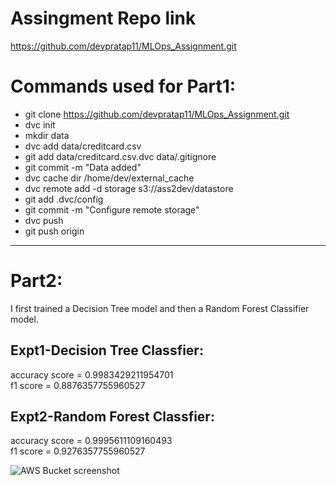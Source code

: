 # Assingment Repo link 
https://github.com/devpratap11/MLOps_Assignment.git

# Commands used for Part1:

* git clone https://github.com/devpratap11/MLOps_Assignment.git
* dvc init
* mkdir data
* dvc add data/creditcard.csv
* git add data/creditcard.csv.dvc data/.gitignore
* git commit -m "Data added"
* dvc cache dir /home/dev/external_cache
* dvc remote add -d storage s3://ass2dev/datastore
* git add .dvc/config
* git commit -m "Configure remote storage"
* dvc push
* git push origin
----------------------------------------------------------------------
# Part2:
I first trained a Decision Tree model and then a Random Forest Classifier model.
## Expt1-Decision Tree Classfier:
accuracy score = 0.9983429211954701  
f1 score = 0.8876357755960527
## Expt2-Random Forest Classfier:
accuracy score = 0.9995611109160493  
f1 score = 0.9276357755960527

![AWS Bucket screenshot](/home/downloads/screenshot.png "AWS Bucket screenshot")
